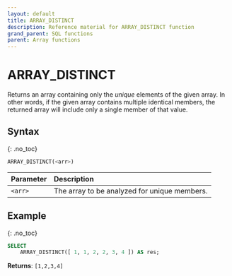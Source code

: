 ```yaml
---
layout: default
title: ARRAY_DISTINCT
description: Reference material for ARRAY_DISTINCT function
grand_parent: SQL functions
parent: Array functions
---
```


# ARRAY\_DISTINCT

Returns an array containing only the _unique_ elements of the given array. In other words, if the given array contains multiple identical members, the returned array will include only a single member of that value.

## Syntax
{: .no_toc}

```sql
ARRAY_DISTINCT(<arr>)
```

| Parameter | Description                                  |
| :--------- | :-------------------------------------------- |
| `<arr>`   | The array to be analyzed for unique members. |

## Example
{: .no_toc}

```sql
SELECT
	ARRAY_DISTINCT([ 1, 1, 2, 2, 3, 4 ]) AS res;
```

**Returns**: `[1,2,3,4]`
